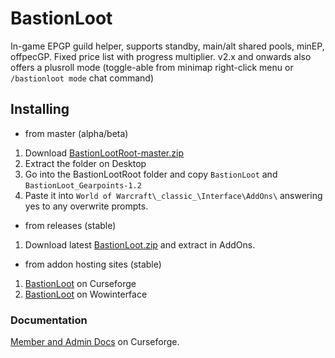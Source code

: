 # BastionLoot
In-game EPGP guild helper, supports standby, main/alt shared pools, minEP, offpecGP. Fixed price list with progress multiplier.
v2.x and onwards also offers a plusroll mode (toggle-able from minimap right-click menu or `/bastionloot mode` chat command)

## Installing
* from master (alpha/beta)
 1. Download [BastionLootRoot-master.zip](https://github.com/Road-block/BastionLootRoot/archive/master.zip)
 2. Extract the folder on Desktop
 3. Go into the BastionLootRoot folder and copy `BastionLoot` and `BastionLoot_Gearpoints-1.2`
 4. Paste it into `World of Warcraft\_classic_\Interface\AddOns\` answering yes to any overwrite prompts.

* from releases (stable)
 1. Download latest [BastionLoot.zip](https://github.com/Road-block/BastionLootRoot/releases/latest/download/BastionLoot.zip) and extract in AddOns.

* from addon hosting sites (stable)
 1. [BastionLoot](https://www.curseforge.com/wow/addons/bastionloot) on Curseforge
 2. [BastionLoot](https://www.wowinterface.com/downloads/info25460) on Wowinterface

### Documentation
[Member and Admin Docs](https://www.wowace.com/projects/bastionloot/pages/manual) on Curseforge.
